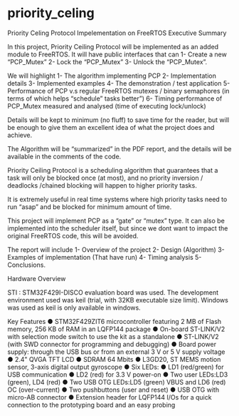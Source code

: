 # priority_celing
Priority Celing Protocol Impelementation on FreeRTOS 
Executive Summary

In this project, Priority Ceiling Protocol will be implemented as an added module to FreeRTOS. It will have public interfaces that can 
1- Create a new “PCP_Mutex”
2- Lock the “PCP_Mutex”
3- Unlock the “PCP_Mutex”.

We will highlight
1- The algorithm implementing PCP
2- Implementation details 
3- Implemented examples
4- The demonstration / test application
5-  Performance of PCP v.s regular FreeRTOS mutexes / binary semaphores (in terms of which helps “schedule” tasks better”)
6- Timing performance of PCP_Mutex  measured and analysed  (time of executing lock/unlock)

Details will be kept to minimum (no fluff) to save time for the reader, but will be enough to give them an excellent idea of what the project does and achieve. 

The Algorithm will be “summarized” in the PDF report, and the details will be available in the comments of the code.


Priority Ceiling Protocol is a scheduling algorithm that guarantees that a task will only be blocked once (at most), and no priority inversion / deadlocks /chained blocking will happen to higher priority tasks.

It is extremely useful in real time systems where high priority tasks need to run “asap” and be blocked for minimum amount of time.

This project will implement PCP as a “gate” or “mutex” type. It can also be implemented into the scheduler itself, but since we dont want to impact the original FreeRTOS code, this will be avoided. 

The report will include
1- Overview of the project
2- Design (Algorithm)
3- Examples of implementation (That have run)
4- Timing analysis
5- Conclusions.
 

Hardware Overview

STI : STM32F429I-DISCO evaluation board was used. The development environment used was keil (trial, with 32KB executable size limit). Windows was used as keil is only available in windows. 

Key Features
●	STM32F429ZIT6 microcontroller featuring 2 MB of Flash memory, 256 KB of RAM in an LQFP144 package
●	On-board ST-LINK/V2 with selection mode switch to use the kit as a standalone
●	ST-LINK/V2 (with SWD connector for programming and debugging)
●	Board power supply: through the USB bus or from an external 3 V or 5 V supply voltage
●	2.4" QVGA TFT LCD
●	SDRAM 64 Mbits
●	L3GD20, ST MEMS motion sensor, 3-axis digital output gyroscope
●	Six LEDs:
●	LD1 (red/green) for USB communication
●	LD2 (red) for 3.3 V power-on
●	Two user LEDs:LD3 (green), LD4 (red)
●	Two USB OTG LEDs:LD5 (green) VBUS and LD6 (red) OC (over-current)
●	Two pushbuttons (user and reset)
●	USB OTG with micro-AB connector
●	Extension header for LQFP144 I/Os for a quick connection to the prototyping board and an easy probing
